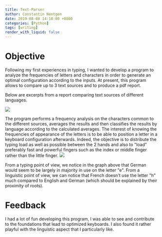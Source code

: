 ```yaml
---
title: Text-Parser
author: Constantin Hentgen
date: 2019-08-08 14:10:00 +0800
categories: [Python]
tags: [writing]
render_with_liquid: false
---
```


# Objective

Following my first experiences in typing, I wanted to develop a program to analyze the frequencies of letters and characters in order to generate an optimal configuration according to the inputs. At present, this program allows to compare up to 3 text sources and to produce a pdf report.

Below are excerpts from a report comparing text sources of different languages.

![](https://user-images.githubusercontent.com/48366000/224126966-b4580f54-669c-4bcf-a34a-cec491cdec4c.png)

The program performs a frequency analysis on the characters common to the different sources, averages the results and then classifies the results by language according to the calculated averages.
The interest of knowing the frequencies of appearance of the letters is to be able to position a letter in a keyboard configuration afterwards. Indeed, the objective is to distribute the typing load as well as possible between the 2 hands and also to "load" preferably fast and powerful fingers such as the index or middle finger rather than the little finger.
![](https://user-images.githubusercontent.com/48366000/224127015-9b66307e-e4bd-46f8-88b0-da6defe3024b.png)

From a typing point of view, we notice in the graph above that German would seem to be largely in majority in use on the letter "e". From a linguistic point of view, we can notice that French doesn't use the letter "h" much compared to English and German (which should be explained by their proximity of roots).

# Feedback

I had a lot of fun developing this program, I was able to see and contribute to the foundations that lead to optimized keyboards. I also found it rather playful with the linguistic aspect that I particularly like.
